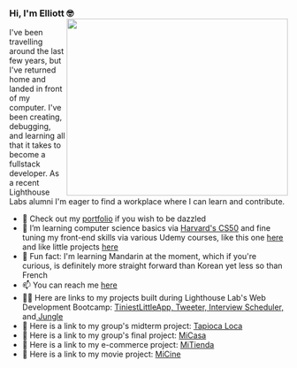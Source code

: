 ### Hi, I'm Elliott 🤓 <img align="right" src="https://media1.giphy.com/media/IpeYSEZshTefe/giphy.gif" width=400px height=320px/>

I've been travelling around the last few years, but I've returned home and landed in front of my computer. I've been creating, debugging, and learning all that it takes to become a fullstack developer. As a recent Lighthouse Labs alumni I'm eager to find a workplace where I can learn and contribute. 

- 🔭 Check out my <a href="http://ethomlison.netlify.app">portfolio</a> if you wish to be dazzled
- 🌱 I’m learning computer science basics via <a href="https://cs50.harvard.edu/x/2021/">Harvard's CS50</a> and fine tuning my front-end skills via various Udemy courses, like this one <a href="https://www.udemy.com/course/react-the-complete-guide-incl-redux">here</a> and like little projects <a href="https://github.com/elliottthomlison/React-Projects">here</a>
- 🙏 Fun fact: I'm learning Mandarin at the moment, which if you're curious, is definitely more straight forward than Korean yet less so than French
- 📫 You can reach me <a href="mailto: elliott.thomlison@gmail.com">here</a>
- 👨‍💻 Here are links to my projects built during Lighthouse Lab's Web Development Bootcamp: <a href=https://github.com/elliottthomlison/TiniestLittleApp>TiniestLittleApp,</a><a href=https://github.com/elliottthomlison/Tweeter> Tweeter,</a><a href=https://github.com/elliottthomlison/Interview_Scheduler> Interview Scheduler,</a> and<a href=https://github.com/elliottthomlison/Jungle> Jungle</a>
- 🍟 Here is a link to my group's midterm project: <a href="https://github.com/elliottthomlison/Tapioca-Loca">Tapioca Loca</a>
- 🤳 Here is a link to my group's final project: <a href="https://github.com/elliottthomlison/MiCasa">MiCasa</a>
- 💸 Here is a link to my e-commerce project: <a href="https://github.com/elliottthomlison/MiTienda">MiTienda</a>
- 🎥 Here is a link to my movie project: <a href="https://github.com/elliottthomlison/MiCine">MiCine</a> 

<!-- ![My github stats](https://github-readme-stats.vercel.app/api?username=elliottthomlison&show_icons=true&theme=nord) -->
<!-- ![](https://komarev.com/ghpvc/?username=elliottthomlison&color=blue) -->
